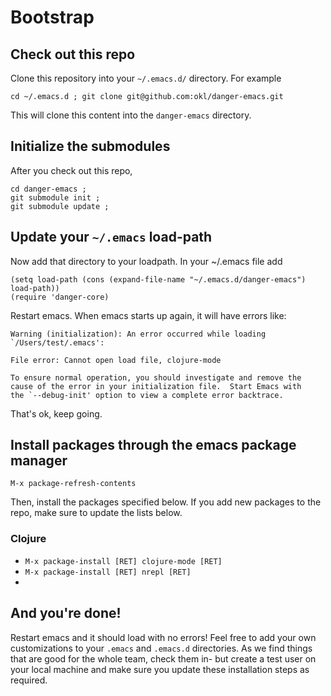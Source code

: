 # Bootstrap

## Check out this repo
Clone this repository into your `~/.emacs.d/` directory.  For example

`cd ~/.emacs.d ; git clone git@github.com:okl/danger-emacs.git`

This will clone this content into the `danger-emacs` directory.

## Initialize the submodules
After you check out this repo, 

```
cd danger-emacs ;
git submodule init ;
git submodule update ;
```

## Update your `~/.emacs` load-path
Now add that directory to your loadpath. In your ~/.emacs file add

```
(setq load-path (cons (expand-file-name "~/.emacs.d/danger-emacs") load-path))
(require 'danger-core)
```

Restart emacs.
When emacs starts up again, it will have errors like:

```
Warning (initialization): An error occurred while loading `/Users/test/.emacs':

File error: Cannot open load file, clojure-mode

To ensure normal operation, you should investigate and remove the
cause of the error in your initialization file.  Start Emacs with
the `--debug-init' option to view a complete error backtrace.
```

That's ok, keep going.

## Install packages through the emacs package manager

```
M-x package-refresh-contents
```
 
Then, install the packages specified below. If you add new packages to the repo, make sure to update the lists below.

### Clojure

* `M-x package-install [RET] clojure-mode [RET]`
* `M-x package-install [RET] nrepl [RET]`
* 

## And you're done!

Restart emacs and it should load with no errors! Feel free to add your own customizations to your `.emacs` and `.emacs.d` directories. As we find things that are good for the whole team, check them in- but create a test user on your local machine and make sure you update these installation steps as required.

